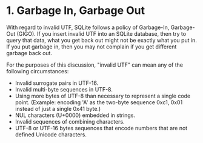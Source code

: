 # 1\. Garbage In, Garbage Out



With regard to invalid UTF, SQLite follows a policy of
Garbage\-In, Garbage\-Out (GIGO). If you insert invalid UTF
into an SQLite database, then try to query that data, what you get back out
might not be exactly what you put in. If you put garbage in, then you
may not complain if you get different garbage back out.




For the purposes of this discussion, "invalid UTF" can mean any of
the following circumstances:



* Invalid surrogate pairs in UTF\-16\.
* Invalid multi\-byte sequences in UTF\-8\.
* Using more bytes of UTF\-8 than necessary to represent a single
code point. (Example: encoding 'A' as the two\-byte sequence
0xc1, 0x01 instead of just a single 0x41 byte.)
* NUL characters (U\+0000\) embedded in strings.
* Invalid sequences of combining characters.
* UTF\-8 or UTF\-16 bytes sequences that encode numbers that are not
defined Unicode characters.


